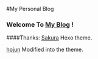 #My Personal Blog

### Welcome To [My Blog](www.shmily-qjj.github.io) !



####Thanks:
[Sakura](https://github.com/mashirozx/Sakura/) Hexo theme.

[hojun](https://sakura.hojun.cn) Modified into the theme.

